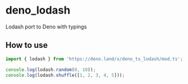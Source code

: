 # deno_lodash

Lodash port to Deno with typings

## How to use

```ts
import { lodash } from 'https://deno.land/x/deno_ts_lodash/mod.ts';

console.log(lodash.random(0, 10));
console.log(lodash.shuffle([1, 2, 3, 4, 5]));
```

